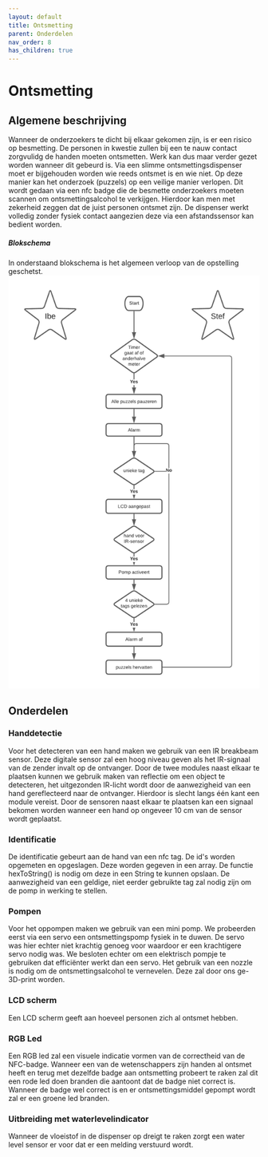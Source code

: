 ```yaml
---
layout: default
title: Ontsmetting
parent: Onderdelen
nav_order: 8
has_children: true
---
```


# Ontsmetting

## Algemene beschrijving

Wanneer de onderzoekers te dicht bij elkaar gekomen zijn, is er een risico op besmetting. De personen in kwestie zullen bij een te nauw contact zorgvulidg de handen moeten ontsmetten. Werk kan dus maar verder gezet worden wanneer dit gebeurd is.
Via een slimme ontsmettingsdispenser moet er bijgehouden worden wie reeds ontsmet is en wie niet. Op deze manier kan het onderzoek (puzzels) op een veilige manier verlopen. Dit wordt gedaan via een nfc badge die de besmette onderzoekers moeten scannen om ontsmettingsalcohol te verkijgen. Hierdoor kan men met zekerheid zeggen dat de juist personen ontsmet zijn. De dispenser werkt volledig zonder fysiek contact aangezien deze via een afstandssensor kan bedient worden.


##### Blokschema

In onderstaand blokschema is het algemeen verloop van de opstelling geschetst.
![Algemene flowchart](ontsmettingsflowchart.png)

## Onderdelen

### Handdetectie

Voor het detecteren van een hand maken we gebruik van een IR breakbeam sensor. Deze digitale sensor zal een hoog niveau geven als het IR-signaal van de zender invalt op de ontvanger. Door de twee modules naast elkaar te plaatsen kunnen we gebruik maken van reflectie om een object te detecteren, het uitgezonden IR-licht wordt door de aanwezigheid van een hand gereflecteerd naar de ontvanger. Hierdoor is slecht langs één kant een module vereist. Door de sensoren naast elkaar te plaatsen kan een signaal bekomen worden wanneer een hand op ongeveer 10 cm van de sensor wordt geplaatst. 

### Identificatie

De identificatie gebeurt aan de hand van een nfc tag. De id's worden opgemeten en opgeslagen. Deze worden gegeven in een array. De functie hexToString() is nodig om deze in een String te kunnen opslaan. De aanwezigheid van een geldige, niet eerder gebruikte tag zal nodig zijn om de pomp in werking te stellen.

### Pompen

Voor het oppompen maken we gebruik van een mini pomp. We probeerden eerst via een servo een ontsmettingspomp fysiek in te duwen. De servo was hier echter niet krachtig genoeg voor waardoor er een krachtigere servo nodig was. We besloten echter om een elektrisch pompje te gebruiken dat efficiënter werkt dan een servo. Het gebruik van een nozzle is nodig om de ontsmettingsalcohol te vernevelen. Deze zal door ons ge-3D-print worden.

### LCD scherm

Een LCD scherm geeft aan hoeveel personen zich al ontsmet hebben. 

### RGB Led

Een RGB led zal een visuele indicatie vormen van de correctheid van de NFC-badge. Wanneer een van de wetenschappers zijn handen al ontsmet heeft en terug met dezelfde badge aan ontsmetting probeert te raken zal dit een rode led doen branden die aantoont dat de badge niet correct is. Wanneer de badge wel correct is en er ontsmettingsmiddel gepompt wordt zal er een groene led branden.

### Uitbreiding met waterlevelindicator 

Wanneer de vloeistof in de dispenser op dreigt te raken zorgt een water level sensor er voor dat er een melding verstuurd wordt.